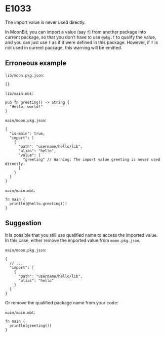 # E1033

The import value is never used directly.

In MoonBit, you can import a value (say `f`) from another package into current
package, so that you don't have to use `@pkg.f` to qualify the value, and you
can just use `f` as if it were defined in this package. However, if `f` is not
used in current package, this warning will be emitted.

## Erroneous example

`lib/moon.pkg.json`:

```jsonc
{}
```

`lib/main.mbt`:

```moonbit
pub fn greeting() -> String {
  "Hello, world!"
}
```

`main/moon.pkg.json`:

```jsonc
{
  "is-main": true,
  "import": [
    {
      "path": "username/hello/lib",
      "alias": "hello",
      "value": [
        "greeting" // Warning: The import value greeting is never used directly.
      ]
    }
  ]
}
```

`main/main.mbt`:

```moonbit
fn main {
  println(@hello.greeting())
}
```

## Suggestion

It is possible that you still use qualified name to access the imported value.
In this case, either remove the imported value from `moon.pkg.json`.

`main/moon.pkg.json`:

```jsonc
{
  // ...
  "import": [
    {
      "path": "username/hello/lib",
      "alias": "hello"
    }
  ]
}
```

Or remove the qualified package name from your code:

`main/main.mbt`:

```moonbit
fn main {
  println(greeting())
}
```
